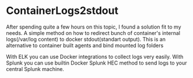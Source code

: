 # ContainerLogs2stdout
After spending quite a few hours on this topic, I found a solution fit to my needs. A simple method on how to redirect bunch of container's internal logs(/var/log content) to docker stdout(standart output). This is an alternative to container built agents and bind mounted log folders

With ELK you can use Docker integrations to collect logs very easily.
With Splunk you can use builtin Docker Splunk HEC method to send logs to your central Splunk machine.




